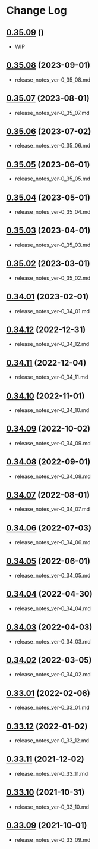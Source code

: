 # Change Log

## [0.35.09]() ()

* WIP

## [0.35.08](https://gist.github.com/mabubu0203/4a4e2b5d33c78508f64d0e068579d525) (2023-09-01)

* release_notes_ver-0_35_08.md

## [0.35.07](https://gist.github.com/mabubu0203/9adf4060e79d16a0bbac783c4c2708ae) (2023-08-01)

* release_notes_ver-0_35_07.md

## [0.35.06](https://gist.github.com/mabubu0203/267bf08fdb1159d4e631333718a6f1e9) (2023-07-02)

* release_notes_ver-0_35_06.md

## [0.35.05](https://gist.github.com/mabubu0203/23a0c0054cc6288923f02eb6e0d38916) (2023-06-01)

* release_notes_ver-0_35_05.md

## [0.35.04](https://gist.github.com/mabubu0203/cca2d4fdf35fd57f61648910b08eb33f) (2023-05-01)

* release_notes_ver-0_35_04.md

## [0.35.03](https://gist.github.com/mabubu0203/ea20f5fd858acd5612dca01f3684f1e9) (2023-04-01)

* release_notes_ver-0_35_03.md

## [0.35.02](https://gist.github.com/mabubu0203/cb753faa52809f6bce733d2628576eff) (2023-03-01)

* release_notes_ver-0_35_02.md

## [0.34.01](https://gist.github.com/mabubu0203/a4f8f1845e6fcb8742b65cf519896a05) (2023-02-01)

* release_notes_ver-0_34_01.md

## [0.34.12](https://gist.github.com/mabubu0203/5fe6ec1ab7887e051a97e43da36c1cd6) (2022-12-31)

* release_notes_ver-0_34_12.md

## [0.34.11](https://gist.github.com/mabubu0203/7a4270ee36454482c7992cc5bb57ee53) (2022-12-04)

* release_notes_ver-0_34_11.md

## [0.34.10](https://gist.github.com/mabubu0203/a4902acb305630175167235a466337e2) (2022-11-01)

* release_notes_ver-0_34_10.md

## [0.34.09](https://gist.github.com/mabubu0203/f7c74ae6f54574865f266612cf18d111) (2022-10-02)

* release_notes_ver-0_34_09.md

## [0.34.08](https://gist.github.com/mabubu0203/a17b73b92c04f40076e64b3cc02bf192) (2022-09-01)

* release_notes_ver-0_34_08.md

## [0.34.07](https://gist.github.com/mabubu0203/0e20c74cb75f58a7e28457316d9a0064) (2022-08-01)

* release_notes_ver-0_34_07.md

## [0.34.06](https://gist.github.com/mabubu0203/943a57654c759f7e29ea7dc69b489eb3) (2022-07-03)

* release_notes_ver-0_34_06.md

## [0.34.05](https://gist.github.com/mabubu0203/bb72c14b351f75cb8d7aa6257f494405) (2022-06-01)

* release_notes_ver-0_34_05.md

## [0.34.04](https://gist.github.com/mabubu0203/3d34a94c4abbf7dff148adfee8a22d79) (2022-04-30)

* release_notes_ver-0_34_04.md

## [0.34.03](https://gist.github.com/mabubu0203/c9001f068a56ab6e938773c4c254702a) (2022-04-03)

* release_notes_ver-0_34_03.md

## [0.34.02](https://gist.github.com/mabubu0203/94c210b83471af77bd8ba59c4d1daa53) (2022-03-05)

* release_notes_ver-0_34_02.md

## [0.33.01](https://gist.github.com/mabubu0203/6dabae07af24ffc7229b2369f571e08d) (2022-02-06)

* release_notes_ver-0_33_01.md

## [0.33.12](https://gist.github.com/mabubu0203/502cf01baccfb5f1a603ed19c13bf7f8) (2022-01-02)

* release_notes_ver-0_33_12.md

## [0.33.11](https://gist.github.com/mabubu0203/b5b121e8e8288a2cf66cb37c3564c161) (2021-12-02)

* release_notes_ver-0_33_11.md

## [0.33.10](https://gist.github.com/mabubu0203/9086d72e95c6d6b915382b909dd4b4c9) (2021-10-31)

* release_notes_ver-0_33_10.md

## [0.33.09](https://gist.github.com/mabubu0203/20d911ae079385bf38aab83d83051d8c) (2021-10-01)

* release_notes_ver-0_33_09.md
